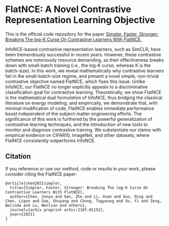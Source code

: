 # FlatNCE: A Novel Contrastive Representation Learning Objective

This is the official code repository for the paper 
[Simpler, Faster, Stronger: Breaking The log-K Curse On Contrastive Learners With FlatNCE.](https://arxiv.org/pdf/2107.01152.pdf)

 InfoNCE-based contrastive representation learners, such as SimCLR, have been tremendously successful in recent years. However, these contrastive schemes are notoriously resource demanding, as their effectiveness breaks down with small-batch training (i.e., the log-K curse, whereas K is the batch-size). In this work, we reveal mathematically why contrastive learners fail in the small-batch-size regime, and present a novel simple, non-trivial contrastive objective named FlatNCE, which fixes this issue. Unlike InfoNCE, our FlatNCE no longer explicitly appeals to a discriminative classification goal for contrastive learning. Theoretically, we show FlatNCE is the mathematical dual formulation of InfoNCE, thus bridging the classical literature on energy modeling; and empirically, we demonstrate that, with minimal modification of code, FlatNCE enables immediate performance boost independent of the subject-matter engineering efforts. The significance of this work is furthered by the powerful generalization of contrastive learning techniques, and the introduction of new tools to monitor and diagnose contrastive training. We substantiate our claims with empirical evidence on CIFAR10, ImageNet, and other datasets, where FlatNCE consistently outperforms InfoNCE.

## Citation
If you reference or use our method, code or results in your work, please consider citing the FlatNCE paper:
```
@article{chen2021simpler,
  title={Simpler, Faster, Stronger: Breaking The log-K Curse On Contrastive Learners With FlatNCE},
  author={Chen, Junya and Gan, Zhe and Li, Xuan and Guo, Qing and Chen, Liqun and Gao, Shuyang and Chung, Tagyoung and Xu, Yi and Zeng, Belinda and Lu, Wenlian and others},
  journal={arXiv preprint arXiv:2107.01152},
  year={2021}
}
```
